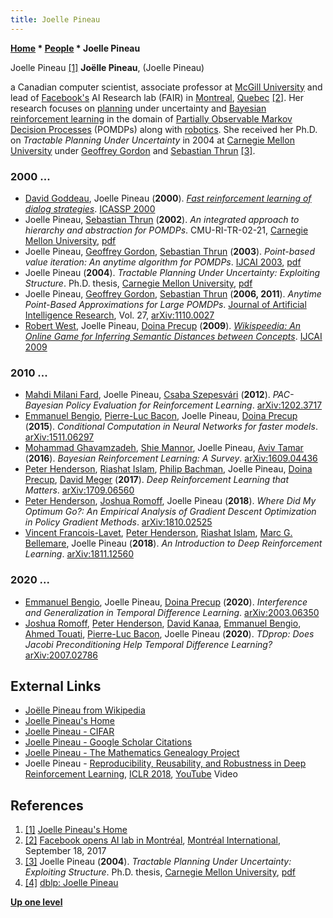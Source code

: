 ```yaml
---
title: Joelle Pineau
---
```

**[Home](Home "Home") \* [People](People "People") \* Joelle Pineau**



 [](http://www.cs.mcgill.ca/~jpineau/) Joelle Pineau <a id="cite-note-1" href="#cite-ref-1">[1]</a> 
**Joëlle Pineau**, (Joelle Pineau)  

a Canadian computer scientist, associate professor at [McGill University](McGill_University "McGill University") and lead of [Facebook's](https://en.wikipedia.org/wiki/Facebook) AI Research lab (FAIR) in [Montreal](https://en.wikipedia.org/wiki/Montreal), [Quebec](https://en.wikipedia.org/wiki/Quebec) <a id="cite-note-2" href="#cite-ref-2">[2]</a>. 
Her research focuses on [planning](Planning "Planning") under uncertainty and [Bayesian](https://en.wikipedia.org/wiki/Bayes%27_theorem) [reinforcement learning](Reinforcement_Learning "Reinforcement Learning") in the domain of [Partially Observable Markov Decision Processes](https://en.wikipedia.org/wiki/Partially_observable_Markov_decision_process) (POMDPs) along with [robotics](https://en.wikipedia.org/wiki/Robotics). 
She received her Ph.D. on *Tractable Planning Under Uncertainty* in 2004 at [Carnegie Mellon University](Carnegie_Mellon_University "Carnegie Mellon University") under [Geoffrey Gordon](index.php?title=Geoffrey_Gordon&action=edit&redlink=1 "Geoffrey Gordon (page does not exist)") and [Sebastian Thrun](Sebastian_Thrun "Sebastian Thrun") <a id="cite-note-3" href="#cite-ref-3">[3]</a>. 



### 2000 ...


* [David Goddeau](https://dblp.org/pid/30/2136.html), Joelle Pineau (**2000**). *[Fast reinforcement learning of dialog strategies](https://ieeexplore.ieee.org/document/859189)*. [ICASSP 2000](https://dblp.uni-trier.de/db/conf/icassp/icassp2000.html#GoddeauP00)
* Joelle Pineau, [Sebastian Thrun](Sebastian_Thrun "Sebastian Thrun") (**2002**). *An integrated approach to hierarchy and abstraction for POMDPs*. CMU-RI-TR-02-21, [Carnegie Mellon University](Carnegie_Mellon_University "Carnegie Mellon University"), [pdf](https://www.cs.mcgill.ca/~jpineau/files/jpineau-tr-02-21.pdf)
* Joelle Pineau, [Geoffrey Gordon](index.php?title=Geoffrey_Gordon&action=edit&redlink=1 "Geoffrey Gordon (page does not exist)"), [Sebastian Thrun](Sebastian_Thrun "Sebastian Thrun") (**2003**). *Point-based value iteration: An anytime algorithm for POMDPs*. [IJCAI 2003](Conferences#IJCAI2003 "Conferences"), [pdf](http://www.fore.robot.cc/papers/Pineau03a.pdf)
* Joelle Pineau (**2004**). *Tractable Planning Under Uncertainty: Exploiting Structure*. Ph.D. thesis, [Carnegie Mellon University](Carnegie_Mellon_University "Carnegie Mellon University"), [pdf](https://www.cs.mcgill.ca/~jpineau/files/jpineau-thesis.pdf)
* Joelle Pineau, [Geoffrey Gordon](index.php?title=Geoffrey_Gordon&action=edit&redlink=1 "Geoffrey Gordon (page does not exist)"), [Sebastian Thrun](Sebastian_Thrun "Sebastian Thrun") (**2006, 2011**). *Anytime Point-Based Approximations for Large POMDPs*. [Journal of Artificial Intelligence Research](https://en.wikipedia.org/wiki/Journal_of_Artificial_Intelligence_Research), Vol. 27, [arXiv:1110.0027](https://arxiv.org/abs/1110.0027)
* [Robert West](https://scholar.google.com/citations?user=ZiFn598AAAAJ), Joelle Pineau, [Doina Precup](Doina_Precup "Doina Precup") (**2009**). *[Wikispeedia: An Online Game for Inferring Semantic Distances between Concepts](https://www.semanticscholar.org/paper/Wikispeedia%3A-An-Online-Game-for-Inferring-Semantic-West-Pineau/bfda484fe2860682f1b8410e1f0835562eba2662)*. [IJCAI 2009](Conferences#IJCAI2009 "Conferences")


### 2010 ...


* [Mahdi Milani Fard](https://scholar.google.com/citations?user=iuCvTuIAAAAJ&hl=en), Joelle Pineau, [Csaba Szepesvári](Csaba_Szepesv%C3%A1ri "Csaba Szepesvári") (**2012**). *PAC-Bayesian Policy Evaluation for Reinforcement Learning*. [arXiv:1202.3717](https://arxiv.org/abs/1202.3717)
* [Emmanuel Bengio](https://scholar.google.ca/citations?user=yVtSOt8AAAAJ&hl=en), [Pierre-Luc Bacon](https://scholar.google.ca/citations?user=9H77FYYAAAAJ&hl=en), Joelle Pineau, [Doina Precup](Doina_Precup "Doina Precup") (**2015**). *Conditional Computation in Neural Networks for faster models*. [arXiv:1511.06297](https://arxiv.org/abs/1511.06297)
* [Mohammad Ghavamzadeh](https://scholar.google.com/citations?user=K7XB_tsAAAAJ&hl=en), [Shie Mannor](https://scholar.google.com/citations?user=q1HlbIUAAAAJ), Joelle Pineau, [Aviv Tamar](https://scholar.google.co.il/citations?user=kppa2vgAAAAJ&hl=en) (**2016**). *Bayesian Reinforcement Learning: A Survey*. [arXiv:1609.04436](https://arxiv.org/abs/1609.04436)
* [Peter Henderson](https://scholar.google.com/citations?user=dy_JBs0AAAAJ&hl=en), [Riashat Islam](https://scholar.google.ca/citations?user=2_4Rs44AAAAJ&hl=en), [Philip Bachman](index.php?title=Philip_Bachman&action=edit&redlink=1 "Philip Bachman (page does not exist)"), Joelle Pineau, [Doina Precup](Doina_Precup "Doina Precup"), [David Meger](https://scholar.google.ca/citations?user=gFwEytkAAAAJ&hl=en) (**2017**). *Deep Reinforcement Learning that Matters*. [arXiv:1709.06560](https://arxiv.org/abs/1709.06560)
* [Peter Henderson](https://scholar.google.com/citations?user=dy_JBs0AAAAJ&hl=en), [Joshua Romoff](https://scholar.google.ca/citations?user=4C5wrXIAAAAJ&hl=en), Joelle Pineau (**2018**). *Where Did My Optimum Go?: An Empirical Analysis of Gradient Descent Optimization in Policy Gradient Methods*. [arXiv:1810.02525](https://arxiv.org/abs/1810.02525)
* [Vincent Francois-Lavet](https://scholar.google.com/citations?user=n12uNYcAAAAJ&hl=en), [Peter Henderson](https://scholar.google.com/citations?user=dy_JBs0AAAAJ&hl=en), [Riashat Islam](https://scholar.google.ca/citations?user=2_4Rs44AAAAJ&hl=en), [Marc G. Bellemare](https://scholar.google.com/citations?user=uyYPun0AAAAJ&hl=en), Joelle Pineau (**2018**). *An Introduction to Deep Reinforcement Learning*. [arXiv:1811.12560](https://arxiv.org/abs/1811.12560)


### 2020 ...


* [Emmanuel Bengio](https://scholar.google.ca/citations?user=yVtSOt8AAAAJ&hl=en), Joelle Pineau, [Doina Precup](Doina_Precup "Doina Precup") (**2020**). *Interference and Generalization in Temporal Difference Learning*. [arXiv:2003.06350](https://arxiv.org/abs/2003.06350)
* [Joshua Romoff](https://scholar.google.ca/citations?user=4C5wrXIAAAAJ&hl=en), [Peter Henderson](https://scholar.google.com/citations?user=dy_JBs0AAAAJ&hl=en), [David Kanaa](https://scholar.google.com/citations?user=HUmLDxcAAAAJ&hl=en), [Emmanuel Bengio](https://scholar.google.ca/citations?user=yVtSOt8AAAAJ&hl=en), [Ahmed Touati](https://scholar.google.com/citations?user=D4LT5xAAAAAJ&hl=en), [Pierre-Luc Bacon](https://scholar.google.ca/citations?user=9H77FYYAAAAJ&hl=en), Joelle Pineau (**2020**). *TDprop: Does Jacobi Preconditioning Help Temporal Difference Learning?* [arXiv:2007.02786](https://arxiv.org/abs/2007.02786)


## External Links


* [Joëlle Pineau from Wikipedia](https://en.wikipedia.org/wiki/Jo%C3%ABlle_Pineau)
* [Joelle Pineau's Home](https://www.cs.mcgill.ca/~jpineau/)
* [Joelle Pineau - CIFAR](https://cifar.ca/bios/joelle-pineau-2/)
* [Joelle Pineau - Google Scholar Citations](https://scholar.google.com/citations?user=CEt6_mMAAAAJ&hl=en)
* [Joelle Pineau - The Mathematics Genealogy Project](https://www.genealogy.math.ndsu.nodak.edu/id.php?id=101768)
* Joelle Pineau - [Reproducibility, Reusability, and Robustness in Deep Reinforcement Learning](https://iclr.cc/Conferences/2018/Schedule?showEvent=346), [ICLR 2018](https://iclr.cc/Conferences/2018/Schedule?type=Invited%20Talk), [YouTube](https://en.wikipedia.org/wiki/YouTube) Video


 
## References


1. <a id="cite-ref-1" href="#cite-note-1">[1]</a> [Joelle Pineau's Home](https://www.cs.mcgill.ca/~jpineau/)
2. <a id="cite-ref-2" href="#cite-note-2">[2]</a> [Facebook opens AI lab in Montréal](https://www.montrealinternational.com/en/news/facebook-opens-ai-lab-in-montreal/), [Montréal International](https://en.wikipedia.org/wiki/Montr%C3%A9al_International), September 18, 2017
3. <a id="cite-ref-3" href="#cite-note-3">[3]</a> Joelle Pineau (**2004**). *Tractable Planning Under Uncertainty: Exploiting Structure*. Ph.D. thesis, [Carnegie Mellon University](Carnegie_Mellon_University "Carnegie Mellon University"), [pdf](https://www.cs.mcgill.ca/~jpineau/files/jpineau-thesis.pdf)
4. <a id="cite-ref-4" href="#cite-note-4">[4]</a> [dblp: Joelle Pineau](https://dblp.uni-trier.de/pid/p/JoellePineau.html)

**[Up one level](People "People")**







 
